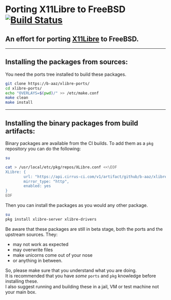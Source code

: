 # Porting X11Libre to FreeBSD [![Build Status](https://api.cirrus-ci.com/github/b-aaz/xlibre-ports.svg)](https://cirrus-ci.com/github/b-aaz/xlibre-ports)

## An effort for porting [X11Libre](https://github.com/X11Libre) to FreeBSD.



---
## Installing the packages from sources:

You need the ports tree installed to build these packages.

```sh
git clone https://b-aaz/xlibre-ports/
cd xlibre-ports/
echo "OVERLAYS=$(pwd)/" >> /etc/make.conf
make clean
make install
```
---
## Installing the binary packages from build artifacts:
Binary packages are available from the CI builds.
To add them as a `pkg` repository you can do the following:
```sh
su

cat > /usr/local/etc/pkg/repos/XLibre.conf <<\EOF
XLibre: {
        url: "https://api.cirrus-ci.com/v1/artifact/github/b-aaz/xlibre-ports/pkgs/pkgs/pkgs/${ABI}",
        mirror_type: "http",
        enabled: yes
}
EOF
```
Then you can install the packages as you would any other package.
```sh
su
pkg install xlibre-server xlibre-drivers
```
Be aware that these packages are still in beta stage, both the ports and the upstream sources.
They:
* may not work as expected
* may overwrite files
* make unicorns come out of your nose
* or anything in between.

So, please make sure that you understand what you are doing.  
It is recommended that you have _some_ `ports` and `pkg` knowledge before installing these.  
I also suggest running and building these in a jail, VM or test machine not your main box.
